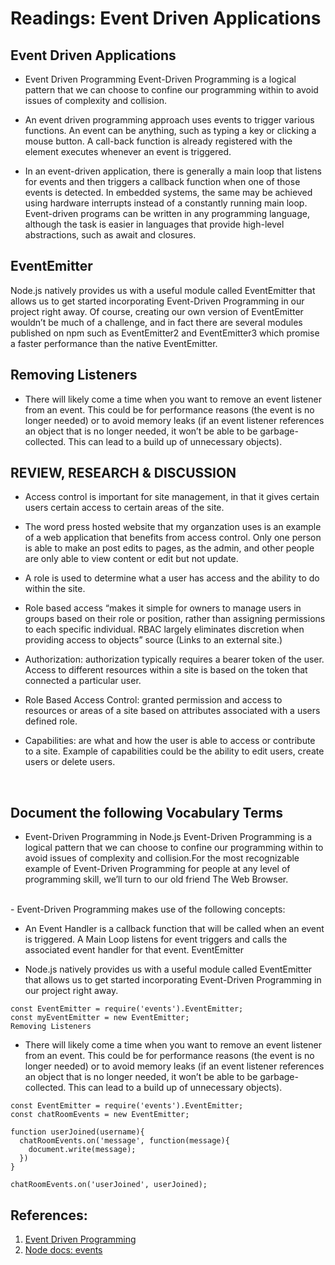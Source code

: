 # Readings: Event Driven Applications



## Event Driven Applications
- Event Driven Programming
Event-Driven Programming is a logical pattern that we can choose to confine our programming within to avoid issues of complexity and collision.

- An event driven programming approach uses events to trigger various functions. An event can be anything, such as typing a key or clicking a mouse button. A call-back function is already registered with the element executes whenever an event is triggered.

- In an event-driven application, there is generally a main loop that listens for events and then triggers a callback function when one of those events is detected. In embedded systems, the same may be achieved using hardware interrupts instead of a constantly running main loop. Event-driven programs can be written in any programming language, although the task is easier in languages that provide high-level abstractions, such as await and closures.

## EventEmitter
Node.js natively provides us with a useful module called EventEmitter that allows us to get started incorporating Event-Driven Programming in our project right away. Of course, creating our own version of EventEmitter wouldn’t be much of a challenge, and in fact there are several modules published on npm such as EventEmitter2 and EventEmitter3 which promise a faster performance than the native EventEmitter.




## Removing Listeners
- There will likely come a time when you want to remove an event listener from an event. This could be for performance reasons (the event is no longer needed) or to avoid memory leaks (if an event listener references an object that is no longer needed, it won’t be able to be garbage-collected. This can lead to a build up of unnecessary objects).


## REVIEW, RESEARCH & DISCUSSION

- Access control is important for site management, in that it gives certain users certain access to certain areas of the site.

- The word press hosted website that my organzation uses is an example of a web application that benefits from access control. Only one person is able to make an post edits to pages, as the admin, and other people are only able to view content or edit but not update.

- A role is used to determine what a user has access and the ability to do within the site.

- Role based access “makes it simple for owners to manage users in groups based on their role or position, rather than assigning permissions to each specific individual. RBAC largely eliminates discretion when providing access to objects” source (Links to an external site.)

- Authorization: authorization typically requires a bearer token of the user. Access to different resources within a site is based on the token that connected a particular user.

- Role Based Access Control: granted permission and access to resources or areas of a site based on attributes associated with a users defined role.

- Capabilities: are what and how the user is able to access or contribute to a site. Example of capabilities could be the ability to edit users, create users or delete users.
<br/>



## Document the following Vocabulary Terms


- Event-Driven Programming in Node.js
Event-Driven Programming is a logical pattern that we can choose to confine our programming within to avoid issues of complexity and collision.For the most recognizable example of Event-Driven Programming for people at any level of programming skill, we’ll turn to our old friend The Web Browser.

<br/>
- Event-Driven Programming makes use of the following concepts:

- An Event Handler is a callback function that will be called when an event is triggered.
A Main Loop listens for event triggers and calls the associated event handler for that event.
EventEmitter

- Node.js natively provides us with a useful module called EventEmitter that allows us to get started incorporating Event-Driven Programming in our project right away.

```
const EventEmitter = require('events').EventEmitter;
const myEventEmitter = new EventEmitter;
Removing Listeners
```

- There will likely come a time when you want to remove an event listener from an event. This could be for performance reasons (the event is no longer needed) or to avoid memory leaks (if an event listener references an object that is no longer needed, it won’t be able to be garbage-collected. This can lead to a build up of unnecessary objects).

```
const EventEmitter = require('events').EventEmitter;
const chatRoomEvents = new EventEmitter;
```

```
function userJoined(username){
  chatRoomEvents.on('message', function(message){
    document.write(message);
  })
}

chatRoomEvents.on('userJoined', userJoined);
```


## References:
1. [Event Driven Programming](https://alligator.io/nodejs/event-driven-programming/)
2. [Node docs: events](https://nodejs.org/api/events.html)
